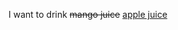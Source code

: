 <!DOCTYPE html>
<html>
<head>
<title>Inserted Text Example</title>
</head>
<body>
<p>I want to drink <del>mango juice</del> <ins>apple juice</ins></p>
</body>
</html>
